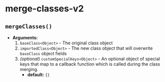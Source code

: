 


# merge-classes-v2

## `mergeClasses()`

* **Arguments:**
   1. `baseClass<Object>` - The original class object
   2. `importedClass<Object>` - The new class object that will overwrite `baseClass` object fields
   3. *(optional)* `customSpecialKeys<Object>` - An optional object of special keys that map to a callback function which is called during the class merging.
      - **default:** `{}`
